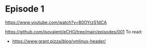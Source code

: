 # Episode 1 
https://www.youtube.com/watch?v=80OYrzS1dCA

https://github.com/isovalent/eCHO/tree/main/episodes/001
To read: 
* https://www.grant.pizza/blog/vmlinux-header/

